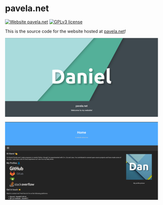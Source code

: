 # pavela.net
[![Website pavela.net](https://img.shields.io/website-up-down-green-red/http/pavela.net)](http://pavela.net/)
[![GPLv3 license](https://img.shields.io/badge/License-GPLv3-blue.svg)](http://perso.crans.org/besson/LICENSE.html)

This is the source code for the website hosted at [pavela.net](http://pavela.net)!

![The new design](icons/screenshotModern.png)

![The classic design](https://raw.githubusercontent.com/daniel071/images-for-readme/master/Screenshot%20from%202020-07-16%2012-54-32.png)
